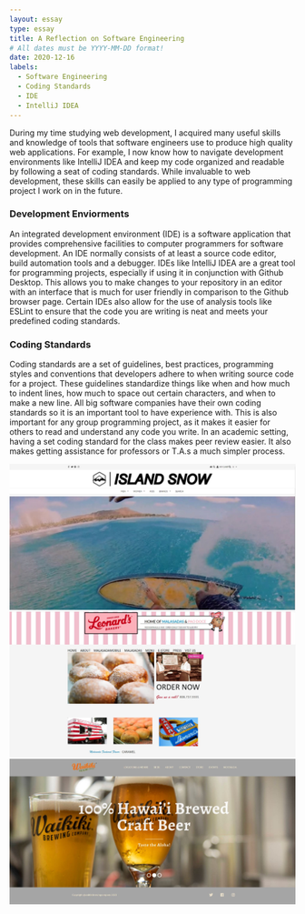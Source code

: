 ```yaml
---
layout: essay
type: essay
title: A Reflection on Software Engineering
# All dates must be YYYY-MM-DD format!
date: 2020-12-16
labels:
  - Software Engineering
  - Coding Standards
  - IDE
  - IntelliJ IDEA
---
```


During my time studying web development, I acquired many useful skills and knowledge of tools that software engineers use to produce high quality web applications. 
For example, I now know how to navigate development environments like IntelliJ IDEA and keep my code organized and readable by following a seat of coding standards. 
While invaluable to web development, these skills can easily be applied to any type of programming project I work on in the future.

### Development Enviorments
An integrated development environment (IDE) is a software application that provides comprehensive facilities to computer programmers for software development. An IDE 
normally consists of at least a source code editor, build automation tools and a debugger. IDEs like IntelliJ IDEA are a great tool for programming projects, especially 
if using it in conjunction with Github Desktop. This allows you to make changes to your repository in an editor with an interface that is much for user friendly in 
comparison to the Github browser page. Certain IDEs also allow for the use of analysis tools like ESLint to ensure that the code you are writing is neat and meets your 
predefined coding standards. 

### Coding Standards
Coding standards are a set of guidelines, best practices, programming styles and conventions that developers adhere to when writing source code for a project. 
These guidelines standardize things like when and how much to indent lines, how much to space out certain characters, and when to make a new line. All big software 
companies have their own coding standards so it is an important tool to have experience with. This is also important for any group programming project, as it makes 
it easier for others to read and understand any code you write. In an academic setting, having a set coding standard for the class makes peer review easier. 
It also makes getting assistance for professors or T.A.s a much simpler process. 

<img class="ui middle image" src="../images/is_webpage.JPG">
<img class="ui middle image" src="../images/leonards_webpage.JPG">
<img class="ui middle image" src="../images/brewing_webpage.JPG">
